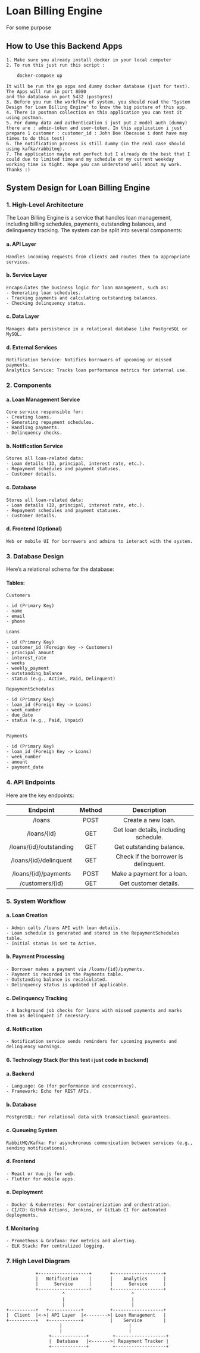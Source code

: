 # Loan Billing Engine
For some purpose

## How to Use this Backend Apps

    1. Make sure you already install docker in your local computer
    2. To run this just run this script : 
```cmd
    docker-compose up
```
    It will be run the go apps and dummy docker database (just for test). The Apps will run in port 8080 
    and the database on port 5432 (postgres)
    3. Before you run the workflow of system, you should read the "System Design for Loan Billing Engine" to know the big picture of this app.
    4. There is postman collection on this application you can test it using postman.
    5. For dummy data and authentication i just put 2 model auth (dummy) there are : admin-token and user-token. In this application i just prepare 1 customer : customer_id : John Doe (because i dont have may times to do this test)
    6. The notification process is still dummy (in the real case should using kafka/rabbitmq).
    7. The application maybe not perfect but I already do the best that I could due to limited time and my schedule on my current weekday working time is tight. Hope you can understand well about my work. Thanks :)

## System Design for Loan Billing Engine

### 1. High-Level Architecture

The Loan Billing Engine is a service that handles loan management, including billing schedules, payments, outstanding balances, and delinquency tracking. The system can be split into several components:

 #### a. API Layer
    Handles incoming requests from clients and routes them to appropriate services.

 #### b. Service Layer
    Encapsulates the business logic for loan management, such as:
    - Generating loan schedules.
    - Tracking payments and calculating outstanding balances.
    - Checking delinquency status.

 #### c. Data Layer
    Manages data persistence in a relational database like PostgreSQL or MySQL.

 #### d. External Services

    Notification Service: Notifies borrowers of upcoming or missed payments.
    Analytics Service: Tracks loan performance metrics for internal use.

### 2. Components

 #### a. Loan Management Service
    Core service responsible for:
    - Creating loans.
    - Generating repayment schedules.
    - Handling payments.
    - Delinquency checks.

 #### b. Notification Service
    Stores all loan-related data:
    - Loan details (ID, principal, interest rate, etc.).
    - Repayment schedules and payment statuses.
    - Customer details.

 #### c. Database
    Stores all loan-related data:
    - Loan details (ID, principal, interest rate, etc.).
    - Repayment schedules and payment statuses.
    - Customer details.

 #### d. Frontend (Optional)
    Web or mobile UI for borrowers and admins to interact with the system.

### 3. Database Design
Here’s a relational schema for the database:

 #### Tables:

    Customers

    - id (Primary Key)
    - name
    - email
    - phone
    
    Loans
    
    - id (Primary Key)
    - customer_id (Foreign Key -> Customers)
    - principal_amount
    - interest_rate
    - weeks
    - weekly_payment
    - outstanding_balance
    - status (e.g., Active, Paid, Delinquent)
    
    RepaymentSchedules

    - id (Primary Key)
    - loan_id (Foreign Key -> Loans)
    - week_number
    - due_date
    - status (e.g., Paid, Unpaid)


    Payments
    
    - id (Primary Key)
    - loan_id (Foreign Key -> Loans)
    - week_number
    - amount
    - payment_date

### 4. API Endpoints
Here are the key endpoints:


|Endpoint|	Method|	Description
|:---:| :---: | :---: |
|/loans|	POST|	Create a new loan.
|/loans/{id} |	GET	| Get loan details, including schedule.
|/loans/{id}/outstanding | 	GET |	Get outstanding balance.
|/loans/{id}/delinquent	| GET |	Check if the borrower is delinquent.
|/loans/{id}/payments |	POST |	Make a payment for a loan.
| /customers/{id}	| GET	| Get customer details.


### 5. System Workflow
 #### a. Loan Creation

    - Admin calls /loans API with loan details.
    - Loan schedule is generated and stored in the RepaymentSchedules table.
    - Initial status is set to Active.

 #### b. Payment Processing

    - Borrower makes a payment via /loans/{id}/payments.
    - Payment is recorded in the Payments table.
    - Outstanding balance is recalculated.
    - Delinquency status is updated if applicable.

 #### c. Delinquency Tracking

    - A background job checks for loans with missed payments and marks them as delinquent if necessary.

 #### d. Notification

    - Notification service sends reminders for upcoming payments and delinquency warnings.

#### 6. Technology Stack (for this test i just code in backend)

 #### a. Backend

    - Language: Go (for performance and concurrency).
    - Framework: Echo for REST APIs.

 #### b. Database

    PostgreSQL: For relational data with transactional guarantees.

 #### c. Queueing System

    RabbitMQ/Kafka: For asynchronous communication between services (e.g., sending notifications).

 #### d. Frontend

    - React or Vue.js for web.
    - Flutter for mobile apps.

 #### e. Deployment

    - Docker & Kubernetes: For containerization and orchestration.
    - CI/CD: GitHub Actions, Jenkins, or GitLab CI for automated deployments.

 #### f. Monitoring

    - Prometheus & Grafana: For metrics and alerting.
    - ELK Stack: For centralized logging.

### 7. High Level Diagram
               +-------------------+       +-------------------+
               |   Notification    |       |    Analytics      |
               |      Service      |       |      Service      |
               +-------------------+       +-------------------+
                         ^                         ^
                         |                         |
                         |                         |
    +----------+   +------------+          +-------------------+
    |  Client  |<->| API Layer  |<-------->| Loan Management   |
    +----------+   +------------+          |    Service        |
                        |                         |
                        |                         |
                    +-------------+         +-------------------+
                    |  Database   |<------->| Repayment Tracker |
                    +-------------+         +-------------------+
